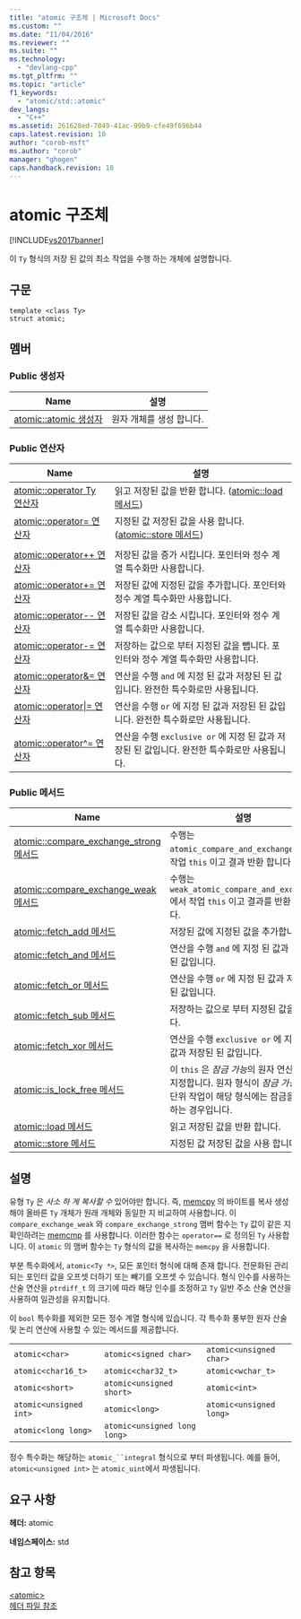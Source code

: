```yaml
---
title: "atomic 구조체 | Microsoft Docs"
ms.custom: ""
ms.date: "11/04/2016"
ms.reviewer: ""
ms.suite: ""
ms.technology: 
  - "devlang-cpp"
ms.tgt_pltfrm: ""
ms.topic: "article"
f1_keywords: 
  - "atomic/std::atomic"
dev_langs: 
  - "C++"
ms.assetid: 261628ed-7049-41ac-99b9-cfe49f696b44
caps.latest.revision: 10
author: "corob-msft"
ms.author: "corob"
manager: "ghogen"
caps.handback.revision: 10
---
```

# atomic 구조체
[!INCLUDE[vs2017banner](../assembler/inline/includes/vs2017banner.md)]

이 `Ty` 형식의 저장 된 값의 최소 작업을 수행 하는 개체에 설명합니다.  
  
## 구문  
  
```  
template <class Ty>  
struct atomic;  
```  
  
## 멤버  
  
### Public 생성자  
  
|Name|설명|  
|----------|--------|  
|[atomic::atomic 생성자](../Topic/atomic::atomic%20Constructor.md)|원자 개체를 생성 합니다.|  
  
### Public 연산자  
  
|Name|설명|  
|----------|--------|  
|[atomic::operator Ty 연산자](../Topic/atomic::operator%20Ty%20Operator.md)|읽고 저장된 값을 반환 합니다. \([atomic::load 메서드](../Topic/atomic::load%20Method.md)\)|  
|[atomic::operator\= 연산자](../Topic/atomic::operator=%20Operator.md)|지정된 값 저장된 값을 사용 합니다. \([atomic::store 메서드](../Topic/atomic::store%20Method.md)\)|  
|||  
|[atomic::operator\+\+ 연산자](../Topic/atomic::operator++%20Operator.md)|저장된 값을 증가 시킵니다.  포인터와 정수 계열 특수화만 사용합니다.|  
|[atomic::operator\+\= 연산자](../Topic/atomic::operator+=%20Operator.md)|저장된 값에 지정된 값을 추가합니다.  포인터와 정수 계열 특수화만 사용합니다.|  
|[atomic::operator\-\- 연산자](../Topic/atomic::operator--%20Operator.md)|저장된 값을 감소 시킵니다.  포인터와 정수 계열 특수화만 사용합니다.|  
|[atomic::operator\-\= 연산자](../Topic/atomic::operator-=%20Operator.md)|저장하는 값으로 부터 지정된 값을 뺍니다.  포인터와 정수 계열 특수화만 사용합니다.|  
|[atomic::operator&\= 연산자](../Topic/atomic::operator&=%20Operator.md)|연산을 수행 `and` 에 지정 된 값과 저장된 된 값입니다.  완전한 특수화로만 사용됩니다.|  
|[atomic::operator&#124;\= 연산자](../Topic/atomic::operator%7C=%20Operator.md)|연산을 수행 `or` 에 지정 된 값과 저장된 된 값입니다.  완전한 특수화로만 사용됩니다.|  
|[atomic::operator^\= 연산자](../Topic/atomic::operator%5E=%20Operator.md)|연산을 수행 `exclusive or` 에 지정 된 값과 저장된 된 값입니다.  완전한 특수화로만 사용됩니다.|  
  
### Public 메서드  
  
|Name|설명|  
|----------|--------|  
|[atomic::compare\_exchange\_strong 메서드](../Topic/atomic::compare_exchange_strong%20Method.md)|수행는 `atomic_compare_and_exchange` 에서 작업 `this` 이고 결과 반환 합니다.|  
|[atomic::compare\_exchange\_weak 메서드](../Topic/atomic::compare_exchange_weak%20Method.md)|수행는 `weak_atomic_compare_and_exchange` 에서 작업 `this` 이고 결과를 반환 합니다.|  
|[atomic::fetch\_add 메서드](../Topic/atomic::fetch_add%20Method.md)|저장된 값에 지정된 값을 추가합니다.|  
|[atomic::fetch\_and 메서드](../Topic/atomic::fetch_and%20Method.md)|연산을 수행 `and` 에 지정 된 값과 저장된 된 값입니다.|  
|[atomic::fetch\_or 메서드](../Topic/atomic::fetch_or%20Method.md)|연산을 수행 `or` 에 지정 된 값과 저장된 된 값입니다.|  
|[atomic::fetch\_sub 메서드](../Topic/atomic::fetch_sub%20Method.md)|저장하는 값으로 부터 지정된 값을 뺍니다.|  
|[atomic::fetch\_xor 메서드](../Topic/atomic::fetch_xor%20Method.md)|연산을 수행 `exclusive or` 에 지정 된 값과 저장된 된 값입니다.|  
|[atomic::is\_lock\_free 메서드](../Topic/atomic::is_lock_free%20Method.md)|이 `this` 은 *잠금 가능*의 원자 연산인지 지정합니다.  원자 형식이 *잠금 가능* 원자 단위 작업이 해당 형식에는 잠금을 사용하는 경우입니다.|  
|[atomic::load 메서드](../Topic/atomic::load%20Method.md)|읽고 저장된 값을 반환 합니다.|  
|[atomic::store 메서드](../Topic/atomic::store%20Method.md)|지정된 값 저장된 값을 사용 합니다.|  
  
## 설명  
 유형 `Ty` 은 *사소 하 게 복사할 수* 있어야만 합니다.  즉, [memcpy](../c-runtime-library/reference/memcpy-wmemcpy.md) 의 바이트를 복사 생성해야 올바른 `Ty` 개체가 원래 개체와 동일한 지 비교하여 사용합니다.  이 `compare_exchange_weak` 와 `compare_exchange_strong` 맴버 함수는 `Ty` 값이 같은 지 확인하려는 [memcmp](../c-runtime-library/reference/memcmp-wmemcmp.md) 를 사용합니다.  이러한 함수는 `operator==` 로 정의된 `Ty` 사용합니다.  이 `atomic` 의 맴버 함수는 `Ty` 형식의 값을 복사하는 `memcpy` 을 사용합니다.  
  
 부분 특수화에서, `atomic<Ty *>`, 모든 포인터 형식에 대해 존재 합니다.  전문화된 관리되는 포인터 값을 오프셋 더하기 또는 빼기를 오프셋 수 있습니다.  형식 인수를 사용하는 산술 연산을 `ptrdiff_t` 의 크기에 따라 해당 인수를 조정하고 `Ty` 일반 주소 산술 연산을 사용하여 일관성을 유지합니다.  
  
 이 `bool` 특수화를 제외한 모든 정수 계열 형식에 있습니다.  각 특수화 풍부한 원자 산술 및 논리 연산에 사용할 수 있는 메서드를 제공합니다.  
  
||||  
|-|-|-|  
|`atomic<char>`|`atomic<signed char>`|`atomic<unsigned char>`|  
|`atomic<char16_t>`|`atomic<char32_t>`|`atomic<wchar_t>`|  
|`atomic<short>`|`atomic<unsigned short>`|`atomic<int>`|  
|`atomic<unsigned int>`|`atomic<long>`|`atomic<unsigned long>`|  
|`atomic<long long>`|`atomic<unsigned long long>`|  
  
 정수 특수화는 해당하는 `atomic_``integral` 형식으로 부터 파생됩니다.  예를 들어, `atomic<unsigned int>` 는 `atomic_uint`에서 파생됩니다.  
  
## 요구 사항  
 **헤더:** atomic  
  
 **네임스페이스:** std  
  
## 참고 항목  
 [\<atomic\>](../standard-library/atomic.md)   
 [헤더 파일 참조](../standard-library/cpp-standard-library-header-files.md)